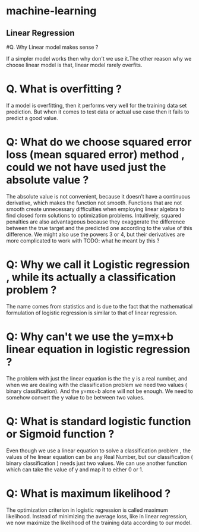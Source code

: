 # machine-learning

## Linear Regression

#Q. Why Linear model makes sense ? 

If a simpler model works then why don't we use it.The other reason why we choose linear model is that, linear model rarely overfits. 

# Q. What is overfitting ?

If a model is overfitting, then it performs very well for the training data set prediction. But when it comes to test data or actual use case then it fails to predict a good value. 

# Q: What do we choose squared error loss (mean squared error)  method , could we not have used just the absolute value ?

The absolute value is not convenient, because it doesn’t have a continuous derivative, which makes the function not smooth. Functions that are not smooth
create unnecessary difficulties when employing linear algebra to find closed form solutions
to optimization problems. Intuitively, squared penalties are also advantageous because they exaggerate the difference between the true target and the predicted one according to the value of this difference. We might also use the powers 3 or 4, but their derivatives are more complicated to work with
 TODO: what he meant by this ? 

# Q: Why we call it Logistic regression , while its actually a classification problem ?

The name comes from statistics and is due to the fact that the mathematical formulation of logistic regression is similar to that of linear regression.

# Q: Why can't we use the y=mx+b linear equation in logistic regression ? 

The problem with just the linear equation is the the y is a real number, and when we are dealing with the classification problem we need two values ( binary classification). And the y=mx+b alone will not be enough. We need to somehow convert the y value to be between two values.

# Q: What is standard logistic function or Sigmoid function ? 

Even though we use a linear equation to solve a classification problem , the values of he linear equation can be any Real Number, but our classification ( binary classification ) needs just two values. We can use another function which can take the value of y and map it to either 0 or 1.

# Q: What is maximum likelihood ? 

The optimization criterion in logistic regression is called maximum likelihood. Instead of minimizing the average loss, like in linear regression, we now maximize the likelihood of the training data according to our model.

